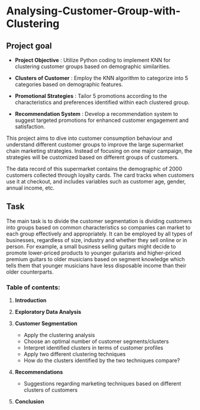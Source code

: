 # Analysing-Customer-Group-with-Clustering

## Project goal

- **Project Objective** : Utilize Python coding to implement KNN for clustering customer groups based on demographic similarities.

- **Clusters of Customer** : Employ the KNN algorithm to categorize into 5 categories based on demographic features.

- **Promotional Strategies** : Tailor 5 promotions according to the characteristics and preferences identified within each clustered group.

- **Recommendation System** : Develop a recommendation system to suggest targeted promotions for enhanced customer engagement and satisfaction.


This project aims to dive into customer consumption behaviour and understand different customer groups to improve the large supermarket chain marketing strategies. Instead of focusing on one major campaign, the strategies will be customized based on different groups of customers.

The data record of this supermarket contains the demographic of 2000 customers collected through loyalty cards. The card tracks when customers use it at checkout, and includes variables such as customer age, gender, annual income, etc. 

## Task

The main task is to divide the customer segmentation is dividing customers into groups based on common characteristics so companies can market to each group effectively and appropriately. It can be employed by all types of businesses, regardless of size, industry and whether they sell online or in person. For example, a small business selling guitars might decide to promote lower-priced products to younger guitarists and higher-priced premium guitars to older musicians based on segment knowledge which tells them that younger musicians have less disposable income than their older counterparts.  

### Table of contents:

1. **Introduction** 
    
2. **Exploratory Data Analysis**
    
3. **Customer Segmentation**
    - Apply the clustering analysis
    - Choose an optimal number of customer segments/clusters
    - Interpret identified clusters in terms of customer profiles
    - Apply two different clustering techniques
    - How do the clusters identified by the two techniques compare?
4. **Recommendations** 
    - Suggestions regarding marketing techniques based on different clusters of customers 
5. **Conclusion** 
